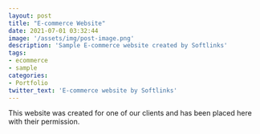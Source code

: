 ```yaml
---
layout: post
title: "E-commerce Website"
date: 2021-07-01 03:32:44
image: '/assets/img/post-image.png'
description: 'Sample E-commerce website created by Softlinks'
tags:
- ecommerce
- sample
categories:
- Portfolio
twitter_text: 'E-commerce website by Softlinks'
---
```

This website was created for one of our clients and has been placed here with their permission.